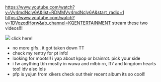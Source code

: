 https://www.youtube.com/watch?v=Vv4mdNcly6A&list=RDMMVv4mdNcly6A&start_radio=1 
https://www.youtube.com/watch?v=1DVqzqdHorw&ab_channel=KQENTERTAINMENT    stream these two videos!!!

 [![](https://biscuit.crd.co/assets/images/gallery42/28364565.gif?v=cc1c6dfa)](https://rentry.co/is5brv7s)  click here! 
  -  no more gifs.. it got taken down TT 
  - check my rentry for pt info! 
  -  looking for moots!! i yap about kpop or brainrot. pick your side
  -  i fw anything tbh mostly in wuwa and mlbb rn, ff7 and kingdom hearts too! idv also lols 
  -  pfp is yujun from xikers check out their recent album its so cool!!  



